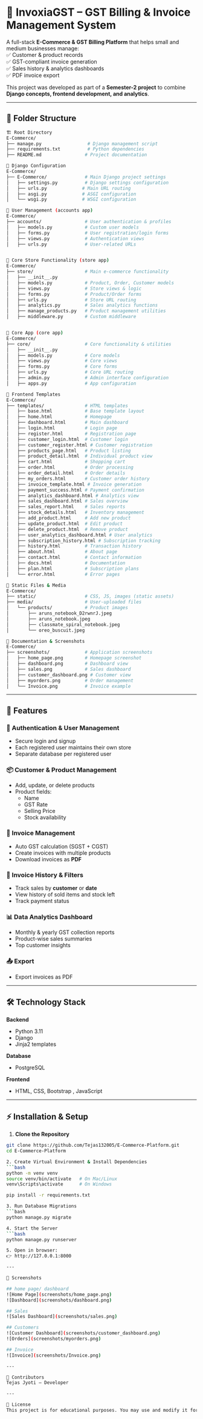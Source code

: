 # 🧾 InvoxiaGST – GST Billing & Invoice Management System  

A full-stack **E-Commerce & GST Billing Platform** that helps small and medium businesses manage:  
✅ Customer & product records  
✅ GST-compliant invoice generation  
✅ Sales history & analytics dashboards  
✅ PDF invoice export  

This project was developed as part of a **Semester-2 project** to combine **Django concepts, frontend development, and analytics**.  

---
## 📁 Folder Structure
```bash
🏗️ Root Directory
E-Commerce/
├── manage.py                 # Django management script
├── requirements.txt          # Python dependencies
├── README.md                # Project documentation

🔧 Django Configuration
E-Commerce/
├── E-Commerce/              # Main Django project settings
│   ├── settings.py          # Django settings configuration
│   ├── urls.py             # Main URL routing
│   ├── asgi.py             # ASGI configuration
│   └── wsgi.py             # WSGI configuration

👥 User Management (accounts app)
E-Commerce/
├── accounts/                # User authentication & profiles
│   ├── models.py            # Custom user models
│   ├── forms.py             # User registration/login forms
│   ├── views.py             # Authentication views
│   ├── urls.py              # User-related URLs


🏪 Core Store Functionality (store app)
E-Commerce/
├── store/                   # Main e-commerce functionality
│   ├── __init__.py
│   ├── models.py            # Product, Order, Customer models
│   ├── views.py             # Store views & logic
│   ├── forms.py             # Product/Order forms
│   ├── urls.py              # Store URL routing
│   ├── analytics.py         # Sales analytics functions
│   ├── manage_products.py   # Product management utilities
│   ├── middleware.py        # Custom middleware


🎯 Core App (core app)
E-Commerce/
├── core/                    # Core functionality & utilities
│   ├── __init__.py
│   ├── models.py            # Core models
│   ├── views.py             # Core views
│   ├── forms.py             # Core forms
│   ├── urls.py              # Core URL routing
│   ├── admin.py             # Admin interface configuration
│   ├── apps.py              # App configuration

🎨 Frontend Templates
E-Commerce/
├── templates/               # HTML templates
│   ├── base.html            # Base template layout
│   ├── home.html            # Homepage
│   ├── dashboard.html       # Main dashboard
│   ├── login.html           # Login page
│   ├── register.html        # Registration page
│   ├── customer_login.html  # Customer login
│   ├── customer_register.html # Customer registration
│   ├── products_page.html   # Product listing
│   ├── product_detail.html  # Individual product view
│   ├── cart.html            # Shopping cart
│   ├── order.html           # Order processing
│   ├── order_detail.html    # Order details
│   ├── my_orders.html       # Customer order history
│   ├── invoice_template.html # Invoice generation
│   ├── payment_success.html # Payment confirmation
│   ├── analytics_dashboard.html # Analytics view
│   ├── sales_dashboard.html # Sales overview
│   ├── sales_report.html    # Sales reports
│   ├── stock_details.html   # Inventory management
│   ├── add_product.html     # Add new product
│   ├── update_product.html  # Edit product
│   ├── delete_product.html  # Remove product
│   ├── user_analytics_dashboard.html # User analytics
│   ├── subscription_history.html # Subscription tracking
│   ├── history.html         # Transaction history
│   ├── about.html           # About page
│   ├── contact.html         # Contact information
│   ├── docs.html            # Documentation
│   ├── plan.html            # Subscription plans
│   └── error.html           # Error pages

📁 Static Files & Media
E-Commerce/
├── static/                  # CSS, JS, images (static assets)
├── media/                   # User-uploaded files
│   └── products/            # Product images
│       ├── aruns_notebook_D2rwnrJ.jpeg
│       ├── aruns_notebook.jpeg
│       ├── classmate_spiral_notebook.jpeg
│       └── oreo_buscuit.jpeg

📸 Documentation & Screenshots
E-Commerce/
├── screenshots/             # Application screenshots
│   ├── home_page.png        # Homepage screenshot
│   ├── dashboard.png        # Dashboard view
│   ├── sales.png            # Sales dashboard
│   ├── customer_dashboard.png # Customer view
│   ├── myorders.png         # Order management
│   └── Invoice.png          # Invoice example
```
---

## 🚀 Features  

### 🔐 Authentication & User Management  
- Secure login and signup  
- Each registered user maintains their own store  
- Separate database per registered user  

### 📦 Customer & Product Management  
- Add, update, or delete products  
- Product fields:  
  - Name  
  - GST Rate  
  - Selling Price  
  - Stock availability  

### 🧾 Invoice Management  
- Auto GST calculation (SGST + CGST)  
- Create invoices with multiple products  
- Download invoices as **PDF**  

### 📜 Invoice History & Filters  
- Track sales by **customer** or **date**  
- View history of sold items and stock left  
- Track payment status  

### 📊 Data Analytics Dashboard  
- Monthly & yearly GST collection reports  
- Product-wise sales summaries  
- Top customer insights  

### 📤 Export  
- Export invoices as PDF  

---

## 🛠️ Technology Stack  

**Backend**  
- Python 3.11  
- Django 
- Jinja2 templates  

**Database**
- PostgreSQL

**Frontend**  
- HTML, CSS, Bootstrap , JavaScript 
 

---

## ⚡ Installation & Setup  

1. **Clone the Repository**  
```bash
git clone https://github.com/Tejas132005/E-Commerce-Platform.git
cd E-Commerce-Platform

2. Create Virtual Environment & Install Dependencies
```bash
python -m venv venv
source venv/bin/activate   # On Mac/Linux
venv\Scripts\activate      # On Windows

pip install -r requirements.txt

3. Run Database Migrations
```bash
python manage.py migrate

4. Start the Server
```bash
python manage.py runserver

5. Open in browser:
👉 http://127.0.0.1:8000

---

📸 Screenshots

## home page/ dashboard
![Home Page](screenshots/home_page.png)  
![Dashboard](screenshots/dashboard.png)

## Sales
![Sales Dashboard](screenshots/sales.png)

## Customers 
![Customer Dashboard](screenshots/customer_dashboard.png)
![Orders](screenshots/myorders.png)

## Invoice 
![Invoice](screenshots/Invoice.png)

---

👥 Contributors
Tejas Jyoti – Developer

---

📜 License
This project is for educational purposes. You may use and modify it for learning.
